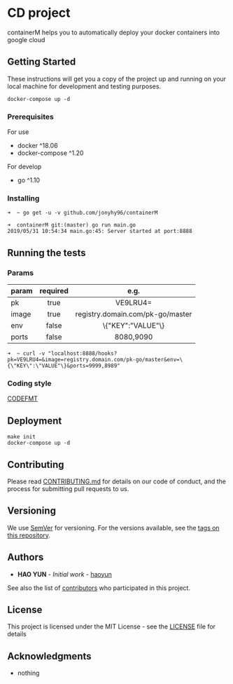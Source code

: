# CD project

containerM helps you to automatically deploy your docker containers into google cloud

## Getting Started

These instructions will get you a copy of the project up and running on your local machine for development and testing purposes.

```
docker-compose up -d
```

### Prerequisites

For use

 - docker ^18.06
 - docker-compose ^1.20

For develop

 - go ^1.10

### Installing

```
➜  ~ go get -u -v github.com/jonyhy96/containerM
```

```
➜  containerM git:(master) go run main.go
2019/05/31 10:54:34 main.go:45: Server started at port:8888
```

## Running the tests

### Params

| param | required | e.g. |
| :-------- | :-----: | :----: |
| pk     | true |   VE9LRU4=     |
| image  | true |   registry.domain.com/pk-go/master   |
| env    | false |  \\{\"KEY\":\"VALUE\"\\}  |
| ports  | false |  8080,9090 | 

```
➜  ~ curl -v "localhost:8888/hooks?pk=VE9LRU4=&image=registry.domain.com/pk-go/master&env=\{\"KEY\":\"VALUE"\}&ports=9999,8989"
```

### Coding style

[CODEFMT](https://github.com/golang/go/wiki/CodeReviewComments)

## Deployment

```
make init
docker-compose up -d
```

## Contributing

Please read [CONTRIBUTING.md](CONTRIBUTING.md) for details on our code of conduct, and the process for submitting pull requests to us.

## Versioning

We use [SemVer](http://semver.org/) for versioning. For the versions available, see the [tags on this repository](https://gitlab.domain.com/golang/containerM/tags). 

## Authors

* **HAO YUN** - *Initial work* - [haoyun](https://github.com/jonyhy96)

See also the list of [contributors](CONTRIBUTORS.md) who participated in this project.

## License

This project is licensed under the MIT License - see the [LICENSE](LICENSE) file for details

## Acknowledgments

* nothing